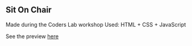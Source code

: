 ## Sit On Chair
Made during the Coders Lab workshop
Used: HTML + CSS + JavaScript

See the preview [here](https://dabrovsky.github.io/Sit-On-Chair/)
